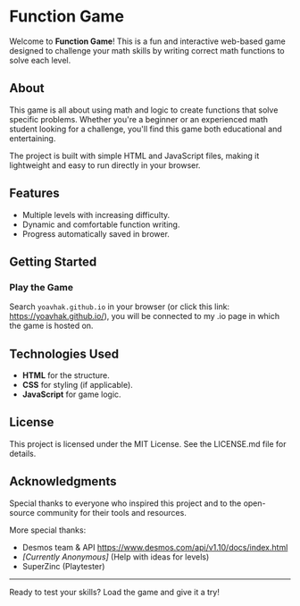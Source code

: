 # Function Game

Welcome to **Function Game**! This is a fun and interactive web-based game designed to challenge your math skills by writing correct math functions to solve each level.

## About
This game is all about using math and logic to create functions that solve specific problems. Whether you're a beginner or an experienced math student looking for a challenge, you'll find this game both educational and entertaining.

The project is built with simple HTML and JavaScript files, making it lightweight and easy to run directly in your browser.

## Features
- Multiple levels with increasing difficulty.
- Dynamic and comfortable function writing.
- Progress automatically saved in brower.

## Getting Started

### Play the Game
Search `yoavhak.github.io` in your browser (or click this link: https://yoavhak.github.io/), you will be connected to my .io page in which the game is hosted on.

## Technologies Used
- **HTML** for the structure.
- **CSS** for styling (if applicable).
- **JavaScript** for game logic.

## License
This project is licensed under the MIT License. See the LICENSE.md file for details.

## Acknowledgments
Special thanks to everyone who inspired this project and to the open-source community for their tools and resources.

More special thanks:
- Desmos team & API https://www.desmos.com/api/v1.10/docs/index.html
- _[Currently Anonymous]_ (Help with ideas for levels)
- SuperZinc (Playtester)

---

Ready to test your skills? Load the game and give it a try!
